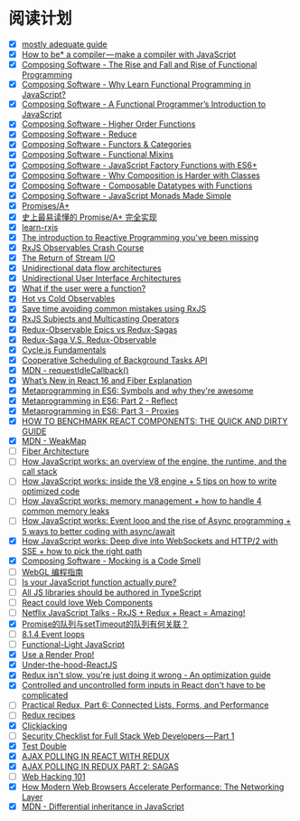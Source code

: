 # 阅读计划

- [x] [mostly adequate guide](https://www.gitbook.com/book/drboolean/mostly-adequate-guide/details)
- [x] [How to be* a compiler — make a compiler with JavaScript](https://medium.com/@kosamari/how-to-be-a-compiler-make-a-compiler-with-javascript-4a8a13d473b4)
- [x] [Composing Software - The Rise and Fall and Rise of Functional Programming](https://medium.com/javascript-scene/the-rise-and-fall-and-rise-of-functional-programming-composable-software-c2d91b424c8c)
- [x] [Composing Software - Why Learn Functional Programming in JavaScript? ](https://medium.com/javascript-scene/why-learn-functional-programming-in-javascript-composing-software-ea13afc7a257)
- [x] [Composing Software - A Functional Programmer’s Introduction to JavaScript](https://medium.com/javascript-scene/a-functional-programmers-introduction-to-javascript-composing-software-d670d14ede30)
- [x] [Composing Software - Higher Order Functions](https://medium.com/javascript-scene/higher-order-functions-composing-software-5365cf2cbe99?source=user_profile---------21----------------) 
- [x] [Composing Software - Reduce](https://medium.com/javascript-scene/reduce-composing-software-fe22f0c39a1d?source=user_profile---------20----------------)
- [x] [Composing Software - Functors & Categories](https://medium.com/javascript-scene/functors-categories-61e031bac53f)
- [x] [Composing Software - Functional Mixins](https://medium.com/javascript-scene/functional-mixins-composing-software-ffb66d5e731c?source=user_profile---------12---------------)
- [x] [Composing Software - JavaScript Factory Functions with ES6+](https://medium.com/javascript-scene/javascript-factory-functions-with-es6-4d224591a8b1?source=user_profile---------10----------------)
- [x] [Composing Software - Why Composition is Harder with Classes](https://medium.com/javascript-scene/why-composition-is-harder-with-classes-c3e627dcd0aa?source=user_profile---------9----------------)
- [x] [Composing Software - Composable Datatypes with Functions](https://medium.com/javascript-scene/composable-datatypes-with-functions-aec72db3b093?source=user_profile---------8----------------)
- [x] [Composing Software - JavaScript Monads Made Simple](https://medium.com/javascript-scene/javascript-monads-made-simple-7856be57bfe8?source=user_profile---------3----------------)
- [x] [Promises/A+](https://promisesaplus.com/)
- [x] [史上最易读懂的 Promise/A+ 完全实现](https://zhuanlan.zhihu.com/p/21834559)
- [x] [learn-rxjs](https://www.learnrxjs.io/)
- [x] [The introduction to Reactive Programming you've been missing](https://gist.github.com/staltz/868e7e9bc2a7b8c1f754)
- [x] [RxJS Observables Crash Course](https://www.youtube.com/watch?v=ei7FsoXKPl0&t=2781s)
- [x] [The Return of Stream I/O](https://www.youtube.com/watch?v=Tkjg179M-Nc)
- [x] [Unidirectional data flow architectures](https://vimeo.com/168652278)
- [x] [Unidirectional User Interface Architectures](https://staltz.com/unidirectional-user-interface-architectures.html)
- [x] [What if the user were a function? ](https://www.youtube.com/watch?v=1zj7M1LnJV4)
- [x] [Hot vs Cold Observables](https://medium.com/@benlesh/hot-vs-cold-observables-f8094ed53339)
- [x] [Save time avoiding common mistakes using RxJS](https://egghead.io/courses/save-time-avoiding-common-mistakes-using-rxjs)
- [x] [RxJS Subjects and Multicasting Operators](https://egghead.io/courses/rxjs-subjects-and-multicasting-operators)
- [x] [Redux-Observable Epics vs Redux-Sagas](https://shift.infinite.red/redux-observable-epics-vs-redux-sagas-8e53610c0eda)
- [x] [Redux-Saga V.S. Redux-Observable](https://hackmd.io/s/H1xLHUQ8e)
- [x] [Cycle.js Fundamentals](https://egghead.io/courses/cycle-js-fundamentals)
- [x] [Cooperative Scheduling of Background Tasks API](https://developer.mozilla.org/en-US/docs/Web/API/Background_Tasks_API)
- [x] [MDN - requestIdleCallback()](https://developer.mozilla.org/en-US/docs/Web/API/Window/requestIdleCallback)
- [x] [What’s New in React 16 and Fiber Explanation](https://edgecoders.com/react-16-features-and-fiber-explanation-e779544bb1b7)
- [x] [Metaprogramming in ES6: Symbols and why they're awesome](https://www.keithcirkel.co.uk/metaprogramming-in-es6-symbols/)
- [x] [Metaprogramming in ES6: Part 2 - Reflect](https://www.keithcirkel.co.uk/metaprogramming-in-es6-part-2-reflect/)
- [x] [Metaprogramming in ES6: Part 3 - Proxies](https://www.keithcirkel.co.uk/metaprogramming-in-es6-part-3-proxies/)
- [x] [HOW TO BENCHMARK REACT COMPONENTS: THE QUICK AND DIRTY GUIDE](https://www.eranyc.com/2017/01/09/benchmark-react-components-quick-dirty-guide/)
- [x] [MDN - WeakMap](https://developer.mozilla.org/en-US/docs/Web/JavaScript/Reference/Global_Objects/WeakMap)
- [ ] [Fiber Architecture](https://github.com/acdlite/react-fiber-architecture)
- [ ] [How JavaScript works: an overview of the engine, the runtime, and the call stack](https://blog.sessionstack.com/how-does-javascript-actually-work-part-1-b0bacc073cf)
- [ ] [How JavaScript works: inside the V8 engine + 5 tips on how to write optimized code](https://blog.sessionstack.com/how-javascript-works-inside-the-v8-engine-5-tips-on-how-to-write-optimized-code-ac089e62b12e)
- [ ] [How JavaScript works: memory management + how to handle 4 common memory leaks](https://blog.sessionstack.com/how-javascript-works-memory-management-how-to-handle-4-common-memory-leaks-3f28b94cfbec)
- [ ] [How JavaScript works: Event loop and the rise of Async programming + 5 ways to better coding with async/await](https://blog.sessionstack.com/how-javascript-works-event-loop-and-the-rise-of-async-programming-5-ways-to-better-coding-with-2f077c4438b5)
- [x] [How JavaScript works: Deep dive into WebSockets and HTTP/2 with SSE + how to pick the right path](https://blog.sessionstack.com/how-javascript-works-deep-dive-into-websockets-and-http-2-with-sse-how-to-pick-the-right-path-584e6b8e3bf7)
- [x] [Composing Software - Mocking is a Code Smell](https://medium.com/javascript-scene/mocking-is-a-code-smell-944a70c90a6a)
- [ ] [WebGL 编程指南](https://item.jd.com/11482379.html)
- [ ] [Is your JavaScript function actually pure?](https://staltz.com/is-your-javascript-function-actually-pure.html)
- [ ] [All JS libraries should be authored in TypeScript](https://staltz.com/all-js-libraries-should-be-authored-in-typescript.html)
- [ ] [React could love Web Components](https://staltz.com/react-could-love-web-components.html)
- [ ] [Netflix JavaScript Talks - RxJS + Redux + React = Amazing!](https://www.youtube.com/watch?v=AslncyG8whg&t=24s)
- [x] [Promise的队列与setTimeout的队列有何关联？](https://www.zhihu.com/question/36972010)
- [ ] [8.1.4 Event loops](https://html.spec.whatwg.org/multipage/webappapis.html#event-loop)
- [ ] [Functional-Light JavaScript](https://github.com/getify/Functional-Light-JS)
- [x] [Use a Render Prop!](https://cdb.reacttraining.com/use-a-render-prop-50de598f11ce)
- [x] [Under-the-hood-ReactJS](https://bogdan-lyashenko.github.io/Under-the-hood-ReactJS/)
- [x] [Redux isn't slow, you're just doing it wrong - An optimization guide](http://reactrocket.com/post/react-redux-optimization/)
- [x] [Controlled and uncontrolled form inputs in React don't have to be complicated](https://goshakkk.name/controlled-vs-uncontrolled-inputs-react/)
- [ ] [Practical Redux, Part 6: Connected Lists, Forms, and Performance](http://blog.isquaredsoftware.com/2017/01/practical-redux-part-6-connected-lists-forms-and-performance/)
- [ ] [Redux recipes](https://redux.js.org/docs/recipes/)
- [x] [Clickjacking](https://www.wikiwand.com/en/Clickjacking)
- [ ] [Security Checklist for Full Stack Web Developers — Part 1](https://blog.logrocket.com/security-for-fullstack-web-developers-part-1-a56340283f7c)
- [x] [Test Double](https://www.wikiwand.com/en/Test_double)
- [x] [AJAX POLLING IN REACT WITH REDUX](http://notjoshmiller.com/ajax-polling-in-react-with-redux/)
- [x] [AJAX POLLING IN REDUX PART 2: SAGAS](http://notjoshmiller.com/ajax-polling-part-2-sagas/)
- [ ] [Web Hacking 101](https://www.gitbook.com/book/wizardforcel/web-hacking-101/details)
- [x] [How Modern Web Browsers Accelerate Performance: The Networking Layer](https://blog.sessionstack.com/how-modern-web-browsers-accelerate-performance-the-networking-layer-f6efaf7bfcf4)
- [x] [MDN - Differential inheritance in JavaScript](https://developer.mozilla.org/en-US/docs/Web/JavaScript/Differential_inheritance_in_JavaScript)